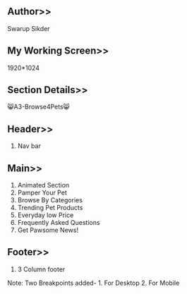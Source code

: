 Author>>
-------------------
Swarup Sikder

My Working Screen>>
-------------------
1920*1024

Section Details>>
-------------------
😸A3-Browse4Pets😸

Header>>
--------------------
1. Nav bar

Main>>
--------------------
1.	Animated Section
2.	Pamper Your Pet
3.	Browse By Categories
4.	Trending Pet Products
5.	Everyday low Price
6.	Frequently Asked Questions
7.	Get Pawsome News!

Footer>>
--------------------
1.	3 Column footer

Note: Two Breakpoints added- 
		1. 	For Desktop
  		2.	For Mobile
